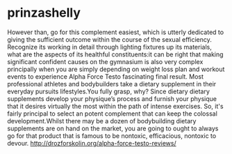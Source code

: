 # prinzashelly
However than, go for this complement easiest, which is utterly dedicated to giving the sufficient outcome within the course of the sexual efficiency. Recognize its working in detail through lighting fixtures up its materials, what are the aspects of its healthful constituents:it can be right that making significant confident causes on the gymnasium is also very complex principally when you are simply depending on weight loss plan and workout events to experience Alpha Force Testo fascinating final result. Most professional athletes and bodybuilders take a dietary supplement in their everyday pursuits lifestyles.You fully grasp, why? Since dietary dietary supplements develop your physique’s process and furnish your physique that it desires virtually the most within the path of intense exercises. So, it's fairly principal to select an potent complement that can keep the colossal development.Whilst there may be a dozen of bodybuilding dietary supplements are on hand on the market, you are going to ought to always go for that product that is famous to be nontoxic, efficacious, nontoxic to devour.  http://drozforskolin.org/alpha-force-testo-reviews/
